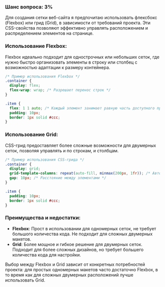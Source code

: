 ### Шанс вопроса: 3%

Для создания сетки веб-сайта я предпочитаю использовать флексбокс (Flexbox) или грид (Grid), в зависимости от требований проекта. Эти CSS-свойства позволяют эффективно управлять расположением и распределением элементов на странице.

### Использование Flexbox:
Flexbox идеально подходит для однострочных или небольших сеток, где нужно быстро организовать элементы в строку или столбец с возможностью адаптации к размеру контейнера.

```css
/* Пример использования Flexbox */
.container {
  display: flex;
  flex-wrap: wrap; /* Разрешает перенос строк */
}

.item {
  flex: 1 1 auto; /* Каждый элемент занимает равную часть доступного пространства */
  padding: 10px;
  border: 1px solid #ccc;
}
```

### Использование Grid:
CSS-грид предоставляет более сложные возможности для двумерных сеток, позволяя управлять и по строкам, и столбцам.

```css
/* Пример использования CSS-грида */
.container {
  display: grid;
  grid-template-columns: repeat(auto-fill, minmax(200px, 1fr)); /* Автоматический размер столбцов */
  gap: 10px; /* Расстояние между элементами */
}

.item {
  padding: 10px;
  border: 1px solid #ccc;
}
```

### Преимущества и недостатки:
- **Flexbox**: Прост в использовании для одномерных сеток, не требует большого количества кода. Не подходит для сложных двумерных макетов.
- **Grid**: Более мощное и гибкое решение для двумерных сеток. Подходит для более сложных дизайнов, но требует большего количества кода для настройки.

Выбор между Flexbox и Grid зависит от конкретных потребностей проекта: для простых одномерных макетов часто достаточно Flexbox, в то время как для сложных двумерных расположений лучше использовать Grid.
